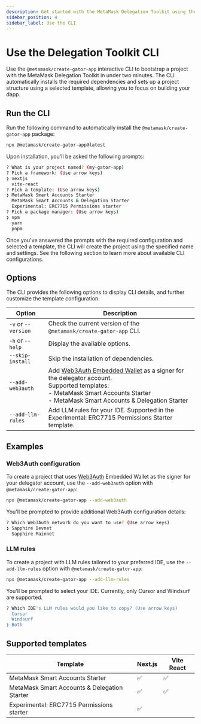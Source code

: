 ```yaml
---
description: Get started with the MetaMask Delegation Toolkit using the `@metamask/create-gator-app` CLI.
sidebar_position: 4
sidebar_label: Use the CLI
---
```


# Use the Delegation Toolkit CLI

Use the `@metamask/create-gator-app` interactive CLI to bootstrap a project with the MetaMask Delegation Toolkit in under two minutes. 
The CLI automatically installs the required dependencies and sets up a project structure using a selected template,
allowing you to focus on building your dapp.

## Run the CLI

Run the following command to automatically install the `@metamask/create-gator-app` package:

```bash
npx @metamask/create-gator-app@latest
```

Upon installation, you'll be asked the following prompts:

```bash
? What is your project named? (my-gator-app)
? Pick a framework: (Use arrow keys) 
❯ nextjs
  vite-react
? Pick a template: (Use arrow keys)
❯ MetaMask Smart Accounts Starter
  MetaMask Smart Accounts & Delegation Starter
  Experimental: ERC7715 Permissions starter
? Pick a package manager: (Use arrow keys)
❯ npm 
  yarn 
  pnpm 
```

Once you've answered the prompts with the required configuration and selected a template, the CLI will create the 
project using the specified name and settings.
See the following section to learn more about available CLI configurations. 

## Options

The CLI provides the following options to display CLI details, and further customize the template configuration.

| Option              | Description                                                                                                                                                 |
|---------------------|-------------------------------------------------------------------------------------------------------------------------------------------------------------|
| `-v` or `--version` | Check the current version of the `@metamask/create-gator-app` CLI.                                                                                                    |
| `-h` or `--help`    | Display the available options.                                                                                                                              |
| `--skip-install`    | Skip the installation of dependencies.                                                                                                                      |
| `--add-web3auth` | Add [Web3Auth Embedded Wallet](https://web3auth.io/docs) as a signer for the delegator account.<br/>Supported templates:<br/>- MetaMask Smart Accounts Starter<br/>- MetaMask Smart Accounts & Delegation Starter |
| `--add-llm-rules`   | Add LLM rules for your IDE. Supported in the Experimental: ERC7715 Permissions Starter template.                                                                 |

## Examples

### Web3Auth configuration

To create a project that uses [Web3Auth](https://web3auth.io/docs/) Embedded Wallet as the signer for your delegator 
account, use the `--add-web3auth` option with `@metamask/create-gator-app`:

```bash
npx @metamask/create-gator-app --add-web3auth
```

You'll be prompted to provide additional Web3Auth configuration details:

```bash
? Which Web3Auth network do you want to use? (Use arrow keys)
❯ Sapphire Devnet 
  Sapphire Mainnet 
```

### LLM rules

To create a project with LLM rules tailored to your preferred IDE, use the `--add-llm-rules` option with `@metamask/create-gator-app`:

```bash
npx @metamask/create-gator-app --add-llm-rules
```

You'll be prompted to select your IDE.
Currently, only Cursor and Windsurf are supported.

```bash
? Which IDE's LLM rules would you like to copy? (Use arrow keys)
  Cursor 
  Windsurf 
❯ Both 
```

## Supported templates
| Template                                           | Next.js | Vite React |
|----------------------------------------------------|---------|------------|
| MetaMask Smart Accounts Starter                    | ✅       | ✅         |
| MetaMask Smart Accounts &amp; Delegation Starter   | ✅       | ✅         | 
| Experimental: ERC7715 Permissions starter          | ✅       |            |
